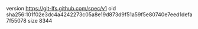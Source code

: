 version https://git-lfs.github.com/spec/v1
oid sha256:101f02e3dc4a4242273c05a8e19d873d9f51a59f5e80740e7eed1defa7f55078
size 8344
